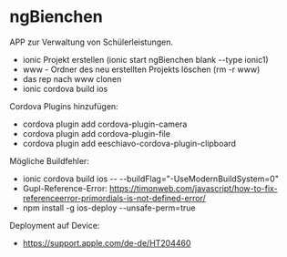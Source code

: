 # ngBienchen

APP zur Verwaltung von Schülerleistungen.

- ionic Projekt erstellen (ionic start ngBienchen blank --type ionic1)
- www - Ordner des neu erstellten Projekts löschen (rm -r www)
- das rep nach www clonen
- ionic cordova build ios

Cordova Plugins hinzufügen:
- cordova plugin add cordova-plugin-camera
- cordova plugin add cordova-plugin-file
- cordova plugin add eeschiavo-cordova-plugin-clipboard

Mögliche Buildfehler:
- ionic cordova build ios -- --buildFlag="-UseModernBuildSystem=0"
- Gupl-Reference-Error: https://timonweb.com/javascript/how-to-fix-referenceerror-primordials-is-not-defined-error/
- npm install -g ios-deploy --unsafe-perm=true

Deployment auf Device:
- https://support.apple.com/de-de/HT204460
